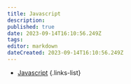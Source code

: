 ```yaml
---
title: Javascript
description: 
published: true
date: 2023-09-14T16:10:56.249Z
tags: 
editor: markdown
dateCreated: 2023-09-14T16:10:56.249Z
---
```


- [Javascript](/JavaScript/Memo)
{.links-list}